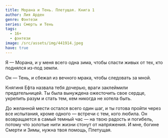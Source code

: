 ```yaml
---
title: Морана и Тень. Плетущая. Книга 1
author: Лия Арден
genre: Фэнтези
series: Смерть и Тень
tags:
  - 16+
  - фэнтези
image: /src/assets/img/441914.jpeg
have: true
---
```

Я — Морана, и у меня всего одна зима, чтобы спасти живых от тех, кто поднялся из-под земли.

Он — Тень, и сбежал из вечного мрака, чтобы следовать за мной.

Княгиня Ефта назвала тебя дочерью, враги заклеймили предательницей. Ты была вынуждена ожесточить свое сердце, укрепить разум и стать тем, кем никогда не хотела быть.

До желанной мести остался всего один шаг, и ты готова пройти через все испытания, кроме одного — встречи с тем, кого любила. Он возвращается в самый темный час — на твою радость и погибель, потому что золотые нити жизни стонут от напряжения. И мне, богине Смерти и Зимы, нужна твоя помощь, Плетущая.
